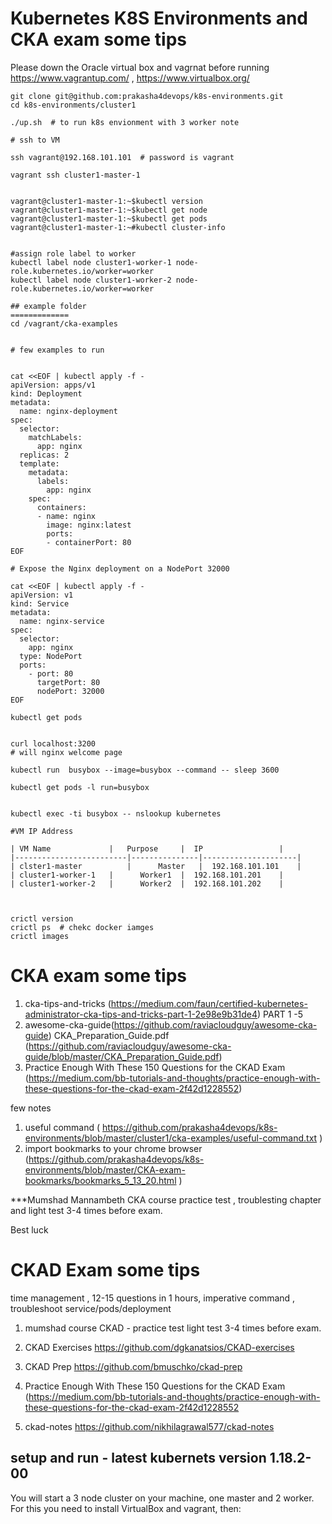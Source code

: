 # Kubernetes K8S  Environments and CKA exam some tips


Please down the Oracle virtual box and vagrnat before running
https://www.vagrantup.com/ , https://www.virtualbox.org/


```
git clone git@github.com:prakasha4devops/k8s-environments.git
cd k8s-environments/cluster1

./up.sh  # to run k8s envionment with 3 worker note

# ssh to VM 

ssh vagrant@192.168.101.101  # password is vagrant

vagrant ssh cluster1-master-1


vagrant@cluster1-master-1:~$kubectl version
vagrant@cluster1-master-1:~$kubectl get node
vagrant@cluster1-master-1:~$kubectl get pods
vagrant@cluster1-master-1:~#kubectl cluster-info


#assign role label to worker
kubectl label node cluster1-worker-1 node-role.kubernetes.io/worker=worker
kubectl label node cluster1-worker-2 node-role.kubernetes.io/worker=worker

## example folder
=============
cd /vagrant/cka-examples


# few examples to run


cat <<EOF | kubectl apply -f -
apiVersion: apps/v1
kind: Deployment
metadata:
  name: nginx-deployment
spec:
  selector:
    matchLabels:
      app: nginx
  replicas: 2 
  template:
    metadata:
      labels:
        app: nginx
    spec:
      containers:
      - name: nginx
        image: nginx:latest
        ports:
        - containerPort: 80      
EOF

# Expose the Nginx deployment on a NodePort 32000

cat <<EOF | kubectl apply -f -
apiVersion: v1
kind: Service
metadata:
  name: nginx-service
spec:
  selector: 
    app: nginx
  type: NodePort  
  ports:
    - port: 80
      targetPort: 80
      nodePort: 32000
EOF

kubectl get pods


curl localhost:3200
# will nginx welcome page

kubectl run  busybox --image=busybox --command -- sleep 3600

kubectl get pods -l run=busybox


kubectl exec -ti busybox -- nslookup kubernetes

#VM IP Address

| VM Name	          |   Purpose	  |  IP	                | 
|-------------------------|---------------|---------------------| 
| clster1-master          | 	 Master	  |  192.168.101.101	| 
| cluster1-worker-1	  | 	 Worker1  |  192.168.101.201    | 
| cluster1-worker-2	  |      Worker2  |  192.168.101.202    | 

  

crictl version
crictl ps  # chekc docker iamges
crictl images
```



# CKA exam some tips
1) cka-tips-and-tricks (https://medium.com/faun/certified-kubernetes-administrator-cka-tips-and-tricks-part-1-2e98e9b31de4)
PART 1 -5
2) awesome-cka-guide(https://github.com/raviacloudguy/awesome-cka-guide)
CKA_Preparation_Guide.pdf (https://github.com/raviacloudguy/awesome-cka-guide/blob/master/CKA_Preparation_Guide.pdf)
3) Practice Enough With These 150 Questions for the CKAD Exam (https://medium.com/bb-tutorials-and-thoughts/practice-enough-with-these-questions-for-the-ckad-exam-2f42d1228552)

few notes 
1) useful command ( https://github.com/prakasha4devops/k8s-environments/blob/master/cluster1/cka-examples/useful-command.txt )
2) import bookmarks to your chrome browser (https://github.com/prakasha4devops/k8s-environments/blob/master/CKA-exam-bookmarks/bookmarks_5_13_20.html )

***Mumshad Mannambeth CKA course practice test , troublesting chapter and light test 3-4 times before exam. 

Best luck 

# CKAD Exam some tips
 
 time management , 12-15 questions in 1 hours, imperative command , troubleshoot service/pods/deployment
 
1) mumshad course CKAD  - practice test  light test 3-4 times before exam. 

2) CKAD Exercises
 https://github.com/dgkanatsios/CKAD-exercises
3) CKAD Prep
https://github.com/bmuschko/ckad-prep
4) Practice Enough With These 150 Questions for the CKAD Exam (https://medium.com/bb-tutorials-and-thoughts/practice-enough-with-these-questions-for-the-ckad-exam-2f42d1228552
5) ckad-notes
https://github.com/nikhilagrawal577/ckad-notes

## setup and run - latest kubernets version 1.18.2-00 
You will start a 3 node cluster on your machine, one master and 2 worker. For this you need to install VirtualBox and vagrant, then:
